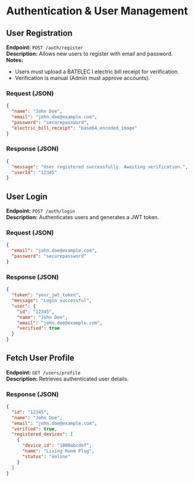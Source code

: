 # Authentication & User Management

## User Registration
**Endpoint:** `POST /auth/register`  
**Description:** Allows new users to register with email and password.  
**Notes:**
- Users must upload a BATELEC I electric bill receipt for verification.
- Verification is manual (Admin must approve accounts).

### Request (JSON)
```json
{
  "name": "John Doe",
  "email": "john.doe@example.com",
  "password": "securepassword",
  "electric_bill_receipt": "base64_encoded_image"
}
```
### Response (JSON)
```json
{
  "message": "User registered successfully. Awaiting verification.",
  "userId": "12345"
}
```

## User Login
**Endpoint:** `POST /auth/login`  
**Description:** Authenticates users and generates a JWT token.  

### Request (JSON)
```json
{
  "email": "john.doe@example.com",
  "password": "securepassword"
}
```

### Response (JSON)
```json
{
  "token": "your_jwt_token",
  "message": "Login successful",
  "user": {
    "id": "12345",
    "name": "John Doe",
    "email": "john.doe@example.com",
    "verified": true
  }
}
```
## Fetch User Profile
**Endpoint:** `GET /users/profile`  
**Description:** Retrieves authenticated user details.  

### Response (JSON)
```json
{
  "id": "12345",
  "name": "John Doe",
  "email": "john.doe@example.com",
  "verified": true,
  "registered_devices": [
    {
      "device_id": "1000abcdef",
      "name": "Living Room Plug",
      "status": "online"
    }
  ]
}
